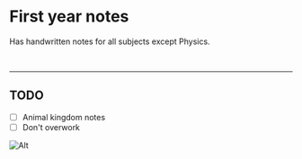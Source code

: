 # First year notes

Has handwritten notes for all subjects except Physics.

<br>

---

## TODO

- [ ] Animal kingdom notes 
- [ ] Don't overwork

![Alt](https://repobeats.axiom.co/api/embed/529b470931ea1f63dd9ad0ba8577989a531b82a9.svg "Repobeats analytics image")
